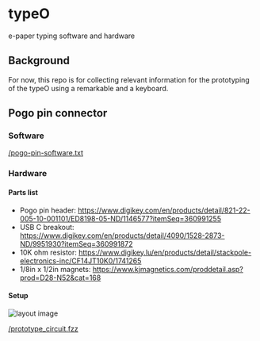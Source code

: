 # typeO

e-paper typing software and hardware

## Background

For now, this repo is for collecting relevant information for the prototyping of the typeO using a remarkable and a keyboard.

## Pogo pin connector

### Software

[/pogo-pin-software.txt](/pogo-pin-software.txt)

### Hardware

#### Parts list

- Pogo pin header: https://www.digikey.com/en/products/detail/821-22-005-10-001101/ED8198-05-ND/1146577?itemSeq=360991255
- USB C breakout: https://www.digikey.com/en/products/detail/4090/1528-2873-ND/9951930?itemSeq=360991872
- 10K ohm resistor: https://www.digikey.lu/en/products/detail/stackpole-electronics-inc/CF14JT10K0/1741265
- 1/8in x 1/2in magnets: https://www.kjmagnetics.com/proddetail.asp?prod=D28-N52&cat=168

#### Setup

![layout image](layout.png)

[/prototype_circuit.fzz](/prototype_circuit.fzz)


